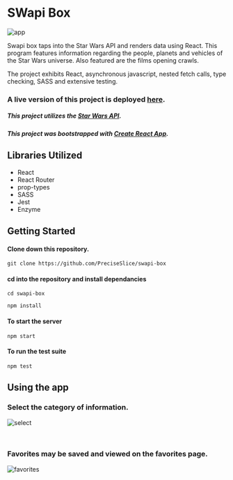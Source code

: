 # SWapi Box

![app](https://media.giphy.com/media/1gWiNkv1NQLPr9wuh7/giphy.gif)

Swapi box taps into the Star Wars API and renders data using React. This program features information regarding the people, planets and vehicles of the Star Wars universe. Also featured are the films opening crawls.

The project exhibits React, asynchronous javascript, nested fetch calls, type checking, SASS and extensive testing.      

### A live version of this project is deployed [here](http://sherms-swapi-box.surge.sh/).

##### This project utilizes the [Star Wars API](https://swapi.co/).

##### This project was bootstrapped with [Create React App](https://github.com/facebookincubator/create-react-app).

## Libraries Utilized

* React
* React Router
* prop-types
* SASS
* Jest
* Enzyme

## Getting Started 

#### Clone down this repository. 

`git clone https://github.com/PreciseSlice/swapi-box`

#### cd into the repository and install dependancies 

`cd swapi-box`

`npm install`

#### To start the server 

`npm start`

#### To run the test suite

`npm test`

## Using the app

### Select the category of information.

![select](https://media.giphy.com/media/xloI6GR82AF1V0Idjc/giphy.gif)

<br/>

### Favorites may be saved and viewed on the favorites page.

![favorites](https://media.giphy.com/media/5zbMaA4qK46YsQI0Hp/giphy.gif)

